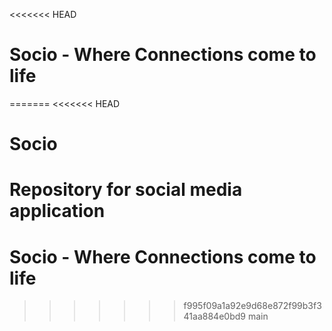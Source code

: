 <<<<<<< HEAD
# Socio - Where Connections come to life
=======
<<<<<<< HEAD
# Socio
Repository for social media application
=======
# Socio - Where Connections come to life
>>>>>>> f995f09a1a92e9d68e872f99b3f341aa884e0bd9
>>>>>>> main
